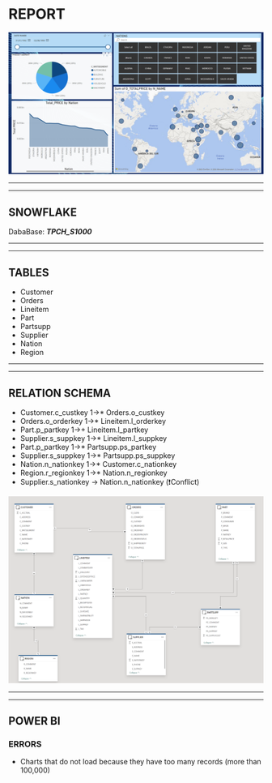 # REPORT

![](./img/dashboard.png)

---
---

## SNOWFLAKE

DabaBase: ***TPCH_S1000***

---
---

## TABLES
-	Customer
- 	Orders
- 	Lineitem
- 	Part
- 	Partsupp
- 	Supplier
- 	Nation
- 	Region

---
---

## RELATION SCHEMA
-	Customer.c_custkey 1->* Orders.o_custkey
-	Orders.o_orderkey 1->* Lineitem.l_orderkey
-	Part.p_partkey 1->+ Lineitem.l_partkey
-	Supplier.s_suppkey 1->* Lineitem.l_suppkey
-	Part.p_partkey 1->* Partsupp.ps_partkey
-	Supplier.s_suppkey 1->* Partsupp.ps_suppkey
-	Nation.n_nationkey 1->* Customer.c_nationkey
-	Region.r_regionkey 1->* Nation.n_regionkey
-	Supplier.s_nationkey -> Nation.n_nationkey  (❗Conflict)

![](./img/schema.png)

---
---

## POWER BI

### ERRORS
- 	Charts that do not load because they have too many records (more than 100,000)



